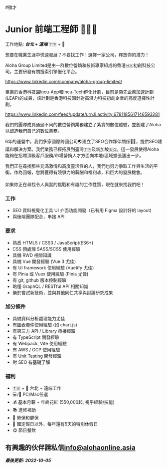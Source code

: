 #徵才

# Junior 前端工程師 👷👷‍♀️
工作地點: **_台北 + 遠端_** 🇹🇼 + 🏡


想要在職業生涯中快速發展？不要找工作！選擇一家公司，釋放你的潛力！

Aloha Group Limited是由一群數位營銷和技術專家組成的香港🇭🇰初創科技公司，主要研發有關搜索引擎優化平台。

<https://www.linkedin.com/company/aloha-group-limited/>

畢業於香港科技園Incu-App和Incu-Tech孵化計劃，目前是領先企業加速計劃(LEAP)的成員，該計劃是香港科技園針對高潛力科技初創企業的高度選擇性計劃。

<https://www.linkedin.com/feed/update/urn:li:activity:6781185617146593281>

我們的團隊成員通過不同的數位營銷業務建立了紮實的數位體驗，並創建了Aloha以塑造我們自己的數位業務。

6年的運營中，我們多家國際跨國公司🌏建立了SEO合作夥伴關係🤝🏼，提供SEO建議和解決方案。我們業務已經拓展到臺灣🇹🇼及新加坡🇸🇬。這一發展使得Aloha能夠在招聘頂級客戶服務/市場營銷人才方面向本地/區域擴張邁出一步。

我們正在尋找那些充滿激情和高度靈活性的人，我們也努力爭取工作與生活的平衡。作為回報，您將獲得有競爭力的薪酬和福利💰，和巨大的發展機會。

如果你正在尋找令人興奮的挑戰和有趣的工作性質，現在就來找我們吧！


### 工作
- SEO 資料視覺化工具 UI 介面功能開發（已有用 Figma 設計好的 layout)
- 與後端團隊配合，串接 API

### 要求
- 熟悉 HTML5 / CSS3 / JavaScript(ES6+)
- CSS 預處理 SASS/SCSS 使用經驗
- 具備 RWD 相關知識
- 具備 Vue 開發經驗 (Vue 3 尤佳)
- 有 UI framework 使用經驗 (Vuetify 尤佳)
- 有 Pinia 或 Vuex 使用經驗 (Pinia 尤佳)
- 有 git, github 版本控制經驗
- 略懂 GraphQL / RESTful API 相關知識
- 樂於嘗試新技術，並與其他同仁共享與討論研究成果

### 加分條件
- 具備資料分析處理能力尤佳
- 有圖表套件使用經驗 (如 chart.js)
- 有第三方 API / Library 串接經驗
- 有 TypeScript 開發經驗
- 有 Webpack, Vite 使用經驗
- 有 AWS / GCP 使用經驗
- 有 Unit Testing 開發經驗
- 對 SEO 有基礎了解

### 福利
- 🇹🇼 + 🏡 台北 + 遠端工作
- 💻/🍎 PC/Mac任選
- 💰 基本月薪 + 年終花紅 (550,000起, 視乎經驗/技能)
- 📚 進修補助
- 🏥 勞保和健保
- 🧳 國定假日以外，每年還有5天的特別休假日
- 😋 節日餐飲

## 有興趣的伙伴請私信<info@alohaonline.asia>

__*最後更新: 2022-10-05*__

